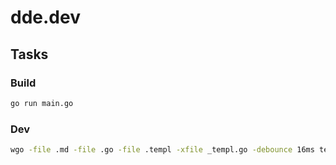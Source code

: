 # dde.dev

## Tasks

### Build

```sh
go run main.go
```

### Dev

```sh
wgo -file .md -file .go -file .templ -xfile _templ.go -debounce 16ms templ generate
```
